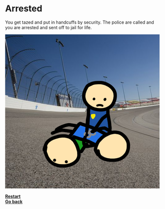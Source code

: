 # Arrested  
You get tazed and put in handcuffs by security. The police are called and you are arrested and sent off to jail for life.  

![taze-and-handcuff.png](../pictures/taze-and-handcuff.png)  

[**Restart**](../arrive-at-race.md)  
[**Go back**](sercurity.md)